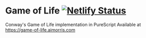 # Game of Life [![Netlify Status](https://api.netlify.com/api/v1/badges/1f790640-4ae9-449e-bd50-671d58faa966/deploy-status)](https://app.netlify.com/sites/awesome-shockley-cf1ef1/deploys)
Conway's Game of Life implementation in PureScript
Available at https://game-of-life.aimorris.com
